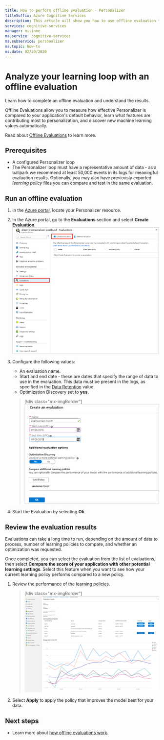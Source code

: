 ```yaml
---
title: How to perform offline evaluation - Personalizer
titleSuffix: Azure Cognitive Services
description: This article will show you how to use offline evaluation to measure effectiveness of your app and analyze your learning loop.
services: cognitive-services
manager: nitinme
ms.service: cognitive-services
ms.subservice: personalizer
ms.topic: how-to
ms.date: 02/20/2020
---
```


# Analyze your learning loop with an offline evaluation

Learn how to complete an offline evaluation and understand the results.

Offline Evaluations allow you to measure how effective Personalizer is compared to your application's default behavior, learn what features are contributing most to personalization, and discover new machine learning values automatically.

Read about [Offline Evaluations](concepts-offline-evaluation.md) to learn more.

## Prerequisites

* A configured Personalizer loop
* The Personalizer loop must have a representative amount of data - as a ballpark we recommend at least 50,000 events in its logs for meaningful evaluation results. Optionally, you may also have previously exported _learning policy_ files you can compare and test in the same evaluation.

## Run an offline evaluation

1. In the [Azure portal](https://azure.microsoft.com/free/cognitive-services), locate your Personalizer resource.
1. In the Azure portal, go to the **Evaluations** section and select **Create Evaluation**.
    ![In the Azure portal, go to the **Evaluations** section and select **Create Evaluation**.](./media/offline-evaluation/create-new-offline-evaluation.png)
1. Configure the following values:

    * An evaluation name.
    * Start and end date - these are dates that specify the range of data to use in the evaluation. This data must be present in the logs, as specified in the [Data Retention](how-to-settings.md) value.
    * Optimization Discovery set to **yes**.

    > [!div class="mx-imgBorder"]
    > ![Choose offline evaluation settings](./media/offline-evaluation/create-an-evaluation-form.png)

1. Start the Evaluation by selecting **Ok**.

## Review the evaluation results

Evaluations can take a long time to run, depending on the amount of data to process, number of learning policies to compare, and whether an optimization was requested.

Once completed, you can select the evaluation from the list of evaluations, then select **Compare the score of your application with other potential learning settings**. Select this feature when you want to see how your current learning policy performs compared to a new policy.

1. Review the performance of the [learning policies](concepts-offline-evaluation.md#discovering-the-optimized-learning-policy).

    > [!div class="mx-imgBorder"]
    > [![Review evaluation results](./media/offline-evaluation/evaluation-results.png)](./media/offline-evaluation/evaluation-results.png#lightbox)

1. Select **Apply** to apply the policy that improves the model best for your data.

## Next steps

* Learn more about [how offline evaluations work](concepts-offline-evaluation.md).
